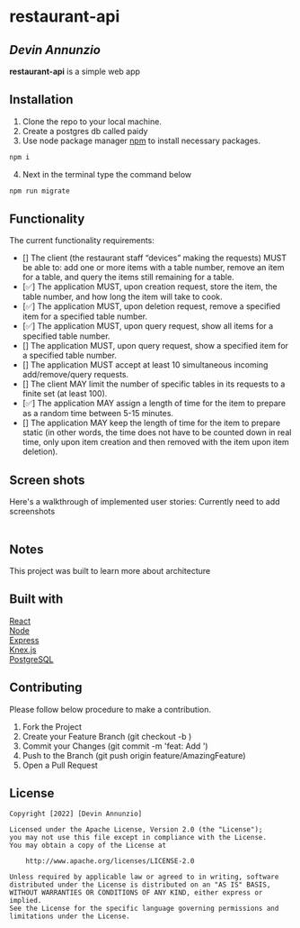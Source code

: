 # restaurant-api

## *Devin Annunzio*

**restaurant-api** is a simple web app 


## Installation
1. Clone the repo to your local machine.
2. Create a postgres db called paidy 
3. Use node package manager [npm](https://www.npmjs.com/) to install necessary packages.

```bash
npm i
```
4. Next in the terminal type the command below
```bash
npm run migrate
```

## Functionality 

The current functionality requirements:
* [] The client (the restaurant staff “devices” making the requests) MUST be able to: add one or more items with a table number, remove an item for a table, and query the items still remaining for a table.
* [✅] The application MUST, upon creation request, store the item, the table number, and how long the item will take to cook.
* [✅] The application MUST, upon deletion request, remove a specified item for a specified table number.
* [✅] The application MUST, upon query request, show all items for a specified table number.
* [] The application MUST, upon query request, show a specified item for a specified table number.
* [] The application MUST accept at least 10 simultaneous incoming add/remove/query requests.
* [] The client MAY limit the number of specific tables in its requests to a finite set (at least 100).
* [✅] The application MAY assign a length of time for the item to prepare as a random time between 5-15 minutes.
* [] The application MAY keep the length of time for the item to prepare static (in other words, the time does not have to be counted down in real time, only upon item creation and then removed with the item upon item deletion).


## Screen shots

Here's a walkthrough of implemented user stories: Currently need to add screenshots
</br>
</br>




## Notes
This project was built to learn more about architecture


## Built with
[React](https://reactjs.org/)<br/>
[Node](https://nodejs.org/en/)<br/>
[Express](https://expressjs.com/)<br/>
[Knex.js](https://knexjs.org/)<br/>
[PostgreSQL](https://www.postgresql.org/docs/)<br/>

## Contributing

Please follow below procedure to make a contribution.

1. Fork the Project
2. Create your Feature Branch (git checkout -b <featurename>)
3. Commit your Changes (git commit -m 'feat: Add <featurename>')
4. Push to the Branch (git push origin feature/AmazingFeature)
5. Open a Pull Request



## License

    Copyright [2022] [Devin Annunzio]

    Licensed under the Apache License, Version 2.0 (the "License");
    you may not use this file except in compliance with the License.
    You may obtain a copy of the License at

        http://www.apache.org/licenses/LICENSE-2.0

    Unless required by applicable law or agreed to in writing, software
    distributed under the License is distributed on an "AS IS" BASIS,
    WITHOUT WARRANTIES OR CONDITIONS OF ANY KIND, either express or implied.
    See the License for the specific language governing permissions and
    limitations under the License.

